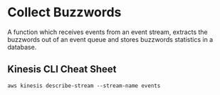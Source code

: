 # Collect Buzzwords
A function which receives events from an event stream, extracts the
buzzwords out of an event queue and stores buzzwords statistics in
a database.

## Kinesis CLI Cheat Sheet
```
aws kinesis describe-stream --stream-name events
```

